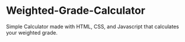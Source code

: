 # Weighted-Grade-Calculator
Simple Calculator made with HTML, CSS, and Javascript that calculates your weighted grade.

